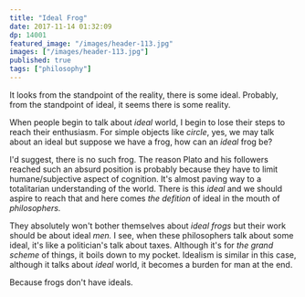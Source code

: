 ```yaml
---
title: "Ideal Frog"
date: 2017-11-14 01:32:09
dp: 14001
featured_image: "/images/header-113.jpg"
images: ["/images/header-113.jpg"]
published: true
tags: ["philosophy"]
---
```




It looks from the standpoint of the reality, there is some ideal. Probably, from
the standpoint of ideal, it seems there is some reality.

When people begin to talk about *ideal* world, I begin to lose their steps to
reach their enthusiasm. For simple objects like *circle*, yes, we may talk about
an ideal but suppose we have a frog, how can an *ideal* frog be?

I'd suggest, there is no such frog. The reason Plato and his followers reached
such an absurd position is probably because they have to limit humane/subjective
aspect of cognition. It's almost paving way to a totalitarian understanding of
the world. There is this *ideal* and we should aspire to reach that and here
comes *the defition* of ideal in the mouth of *philosophers.* 

They absolutely won't bother themselves about *ideal frogs* but their work
should be about ideal *men.* I see, when these philosophers talk about some
ideal, it's like a politician's talk about taxes. Although it's for *the grand
scheme* of things, it boils down to my pocket. Idealism is similar in this case,
although it talks about *ideal* world, it becomes a burden for man at the end. 

Because frogs don't have ideals.

